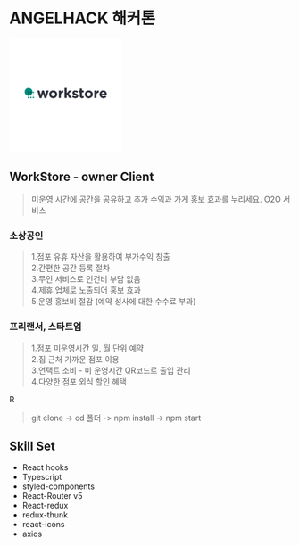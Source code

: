 # ANGELHACK 해커톤

<img src="./public/images/Logo.png" width="40%" height="30%" title="Workstore" alt="Workstore"></img>

## WorkStore - owner Client
> 미운영 시간에 공간을 공유하고 추가 수익과 가게 홍보 효과를 누리세요.
> O2O 서비스 

### 소상공인
>1.점포 유휴 자산을 활용하여 부가수익 창출    
>2.간편한 공간 등록 절차    
>3.무인 서비스로 인건비 부담 없음    
>4.제휴 업체로 노출되어 홍보 효과    
>5.운영 홍보비 절감 (예약 성사에 대한 수수료 부과)

### 프리랜서, 스타트업
>1.점포 미운영시간 일, 월 단위 예약     
>2.집 근처 가까운 점포 이용    
>3.언택트 소비 - 미 운영시간 QR코드로 출입 관리    
>4.다양한 점포 외식 할인 혜택   

R
> git clone -> cd 폴더 -> npm install -> npm start


## Skill Set

+ React hooks
+ Typescript
+ styled-components
+ React-Router v5
+ React-redux
+ redux-thunk
+ react-icons
+ axios